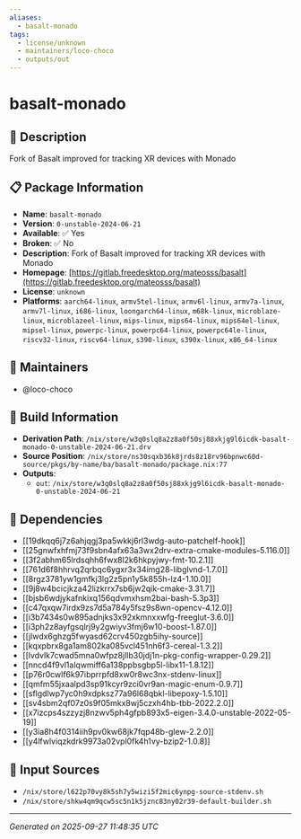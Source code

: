 ```yaml
---
aliases:
  - basalt-monado
tags:
  - license/unknown
  - maintainers/loco-choco
  - outputs/out
---
```


# basalt-monado

## 📝 Description

Fork of Basalt improved for tracking XR devices with Monado

## 📋 Package Information

- **Name**: `basalt-monado`
- **Version**: `0-unstable-2024-06-21`
- **Available**: ✅ Yes
- **Broken**: ✅ No
- **Description**: Fork of Basalt improved for tracking XR devices with Monado
- **Homepage**: [https://gitlab.freedesktop.org/mateosss/basalt](https://gitlab.freedesktop.org/mateosss/basalt)
- **License**: `unknown`
- **Platforms**: `aarch64-linux`, `armv5tel-linux`, `armv6l-linux`, `armv7a-linux`, `armv7l-linux`, `i686-linux`, `loongarch64-linux`, `m68k-linux`, `microblaze-linux`, `microblazeel-linux`, `mips-linux`, `mips64-linux`, `mips64el-linux`, `mipsel-linux`, `powerpc-linux`, `powerpc64-linux`, `powerpc64le-linux`, `riscv32-linux`, `riscv64-linux`, `s390-linux`, `s390x-linux`, `x86_64-linux`
## 👥 Maintainers

- @loco-choco


## 🔧 Build Information

- **Derivation Path**: `/nix/store/w3q0slq8a2z8a0f50sj88xkjg9l6icdk-basalt-monado-0-unstable-2024-06-21.drv`
- **Source Position**: `/nix/store/ns30sqxb36k8jrds8z18rv96bpnwc60d-source/pkgs/by-name/ba/basalt-monado/package.nix:77`
- **Outputs**:
  - `out`:  `/nix/store/w3q0slq8a2z8a0f50sj88xkjg9l6icdk-basalt-monado-0-unstable-2024-06-21`

## 🔗 Dependencies

- [[19dkqq6j7z6ahjqgj3pa5wkkj6rl3wdg-auto-patchelf-hook]]
- [[25gnwfxhfmj73f9sbn4afx63a3wx2drv-extra-cmake-modules-5.116.0]]
- [[3f2abhm65lrdsqhh6fwx8l2k6hkpyjwy-fmt-10.2.1]]
- [[761d6f8hhrvq2qrbqc6ygxr3x34img28-libglvnd-1.7.0]]
- [[8rgz3781yw1gmfkj3lg2z5pn1y5k855h-lz4-1.10.0]]
- [[9j8w4bcicjkza42lizkrrx7sb6jw2qik-cmake-3.31.7]]
- [[bjsb6wdjykafnkixq156qdvmxhsm2bai-bash-5.3p3]]
- [[c47qxqw7irdx9zs7d5a784y5fsz9s8wn-opencv-4.12.0]]
- [[i3b7434s0w895adnjks3x92xkmnxxwfg-freeglut-3.6.0]]
- [[i3ph2z8ayfgsqlrj9y2gwiyv3fmj6w10-boost-1.87.0]]
- [[jlwdx6ghzg5fwyasd62crv450zgb5ihy-source]]
- [[kqxpbrx8ga1am802ka085vcl451nh6f3-cereal-1.3.2]]
- [[lvdvlk7cwad5mna0wfpz8jllb30jdj1n-pkg-config-wrapper-0.29.2]]
- [[nncd4f9vl1alqwmiff6a138ppbsgbp5l-libx11-1.8.12]]
- [[p76r0cwlf6k97ibprrpfd8xw0r8wc3nx-stdenv-linux]]
- [[qmfm55jxaalpd3sp91kcyr9zci0vr9an-magic-enum-0.9.7]]
- [[sflgdlwp7yc0h9xdpksz77a96l68qbkl-libepoxy-1.5.10]]
- [[sv4sbm2qf07z0s9f05mkx8wj5czxh4hb-tbb-2022.2.0]]
- [[x7izcps4szzyzj8nzwv5ph4gfpb893x5-eigen-3.4.0-unstable-2022-05-19]]
- [[y3ia8h4f0314iih9pv0kw68jk7fqp48b-glew-2.2.0]]
- [[y4lfwlviqzkdrk9973a02vpl0fk4h1vy-bzip2-1.0.8]]

## 📁 Input Sources

- `/nix/store/l622p70vy8k5sh7y5wizi5f2mic6ynpg-source-stdenv.sh`
- `/nix/store/shkw4qm9qcw5sc5n1k5jznc83ny02r39-default-builder.sh`

---
*Generated on 2025-09-27 11:48:35 UTC*
